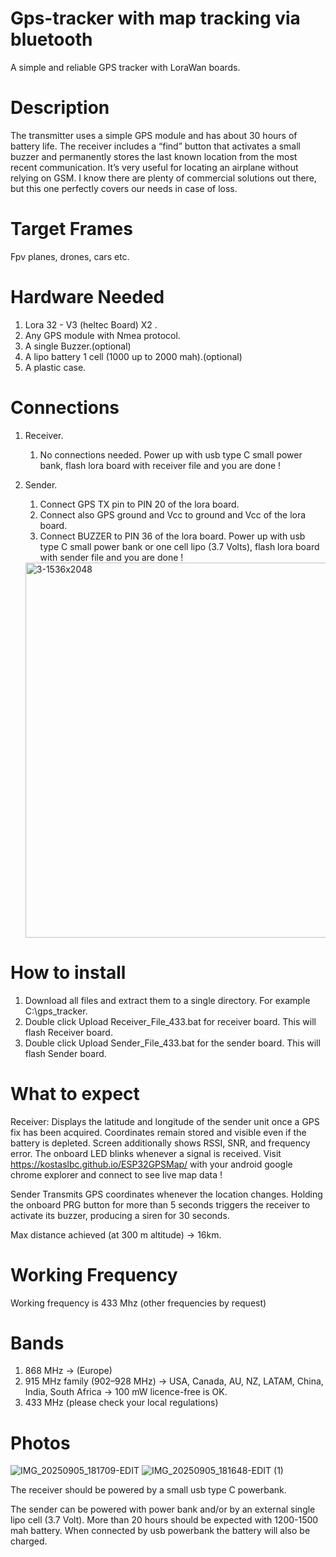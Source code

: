 # Gps-tracker with map tracking via bluetooth
A simple and reliable GPS tracker with LoraWan boards.

# Description
The transmitter uses a simple GPS module and has about 30 hours of battery life. The receiver includes a “find” button that activates a small buzzer and permanently stores the last known location from the most recent communication.
It’s very useful for locating an airplane without relying on GSM. I know there are plenty of commercial solutions out there, but this one perfectly covers our needs in case of loss.

# Target Frames  
Fpv planes, drones, cars  etc. 

# Hardware Needed
1. Lora 32 - V3 (heltec Board) X2 .
2. Any GPS module with Nmea protocol.
3. A single Buzzer.(optional)
4. A lipo battery 1 cell (1000 up to 2000 mah).(optional)
5. A plastic case.

# Connections
1. Receiver.
   
   1. No connections needed.
   Power up with usb type C small power bank, flash lora board with receiver file and you are done !

3. Sender.
   
   1. Connect GPS TX pin to PIN 20 of the lora board.
   2. Connect also GPS ground and Vcc to ground and Vcc of the lora board.
   3. Connect BUZZER to PIN 36 of the lora board.
   Power up with usb type C small power bank or one cell lipo (3.7 Volts), flash lora board with sender file and you are done !
   <img width="600" height="600" alt="3-1536x2048" src="https://github.com/user-attachments/assets/9a2203cd-7577-4f5f-bf55-153d5cbcd559" />

   
# How to install
1. Download all files and extract them to a single directory. For example C:\\gps_tracker.
2. Double click Upload Receiver_File_433.bat for receiver board. This will flash Receiver board.
3. Double click Upload Sender_File_433.bat for the sender board. This will flash Sender board.


# What to expect
Receiver:
Displays the latitude and longitude of the sender unit once a GPS fix has been acquired.
Coordinates remain stored and visible even if the battery is depleted.
Screen additionally shows RSSI, SNR, and frequency error.
The onboard LED blinks whenever a signal is received.
Visit https://kostaslbc.github.io/ESP32GPSMap/ with your android google chrome explorer and connect to see live map data !

Sender
Transmits GPS coordinates whenever the location changes.
Holding the onboard PRG button for more than 5 seconds triggers the receiver to activate its buzzer, producing a siren for 30 seconds.

Max distance achieved (at 300 m altitude) → 16km. 

# Working Frequency
 Working frequency is 433 Mhz (other frequencies by request) 

# Bands 
 1. 868 MHz → (Europe) 
 2. 915 MHz family (902–928 MHz) → USA, Canada, AU, NZ, LATAM, China, India, South Africa → 100 mW licence-free is OK.
 3. 433 MHz (please check your local regulations)

# Photos
![IMG_20250905_181709-EDIT](https://github.com/user-attachments/assets/d7cca124-4c34-4698-9a94-eae1d5b39b18)
![IMG_20250905_181648-EDIT (1)](https://github.com/user-attachments/assets/7f6fa0d4-9617-4ab7-aeae-7e8fdeb4b9ca)


The receiver should be powered by a small usb type C powerbank.

The sender can be powered with power bank and/or by an external single lipo cell (3.7 Volt).
More than 20 hours should be expected with 1200-1500 mah battery.
When connected by usb powerbank the battery will also be charged.



